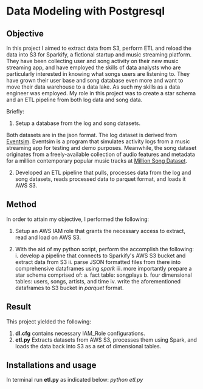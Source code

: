 # Data Modeling with Postgresql

## Objective
In this project I aimed to extract data from S3, perform ETL and reload the data into S3 for Sparkify, a fictional startup and music streaming platform. They have been collecting user and song activity on their new music streaming app, and have employed the skills of data analysts who are particularly interested in knowing what songs users are listening to. They have grown their user base and song database even more and want to move their data warehouse to a data lake. As such my skills as a data engineer was employed. My role in this project was to create a star schema and an ETL pipeline from both log data and song data.

Briefly:
1. Setup a database from the log and song datasets.

Both datasets are in the json format. The log dataset is derived from [Eventsim](https://github.com/Interana/eventsim). Eventsim is a program that simulates activity logs from a music streaming app for testing and demo purposes. Meanwhile, the song dataset originates from a freely-available collection of audio features and metadata for a million contemporary popular music tracks at [Million Song Dataset](https://labrosa.ee.columbia.edu/millionsong/).

2. Developed an ETL pipeline that pulls, processes data from the log and song datasets, reads processed data to parquet format, and loads it AWS S3.

## Method
In order to attain my objective, I performed the following:

1. Setup an AWS IAM role that grants the necessary access to extract, read and load on AWS S3.
       
2. With the aid of my python script, perform the accomplish the following:
    i.   develop a pipeline that connects to Sparkify's AWS S3 bucket and extract data from S3
    ii.  parse JSON formatted files from there into comprehensive dataframes using *spark*
    iii. more importantly prepare a star schema comprised of: 
            a. fact table: songplays
            b. four dimensional tables: users, songs, artists, and time
    iv.  write the aforementioned dataframes to S3 bucket in *parquet* format.

## Result
This project yielded the following:
1. **dl.cfg** contains necessary IAM_Role configurations.  
2. **etl.py** Extracts datasets from AWS S3, processes them using Spark, and loads the data back into S3 as a set of dimensional tables.


## Installations and usage
In terminal run **etl.py** as indicated below:
*python etl.py*